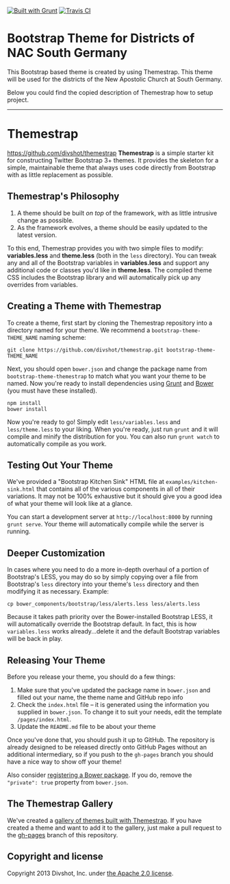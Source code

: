 [![Built with Grunt](https://cdn.gruntjs.com/builtwith.png)](http://gruntjs.com/)
[![Travis CI](https://travis-ci.org/nak-sued-webmasters/theme.svg)](https://travis-ci.org/nak-sued-webmasters/theme)


# Bootstrap Theme for Districts of NAC South Germany

This Bootstrap based theme is created by using Themestrap. 
This theme will be used for the districts of the New Apostolic Church at South Germany.

Below you could find the copied description of Themestrap how to setup project.

----

# Themestrap
https://github.com/divshot/themestrap
**Themestrap** is a simple starter kit for constructing Twitter Bootstrap 3+ themes. It provides the skeleton
for a simple, maintainable theme that always uses code directly from Bootstrap with as little replacement as
possible.

## Themestrap's Philosophy

1. A theme should be built *on top* of the framework, with as little intrusive change as possible.
2. As the framework evolves, a theme should be easily updated to the latest version.

To this end, Themestrap provides you with two simple files to modify: **variables.less**
and **theme.less** (both in the `less` directory). You can tweak any and all of the Bootstrap variables 
in **variables.less** and support any additional code or classes you'd like in **theme.less**. The compiled
theme CSS includes the Bootstrap library and will automatically pick up any overrides from variables.

## Creating a Theme with Themestrap

To create a theme, first start by cloning the Themestrap repository into a directory named for
your theme. We recommend a `bootstrap-theme-THEME_NAME` naming scheme:

    git clone https://github.com/divshot/themestrap.git bootstrap-theme-THEME_NAME
    
Next, you should open `bower.json` and change the package name from `bootstrap-theme-themestrap`
to match what you want your theme to be named. Now you're ready to install dependencies using
[Grunt](http://gruntjs.com) and [Bower](https://github.com/bower/bower) (you must have these
installed).

    npm install
    bower install
    
Now you're ready to go! Simply edit `less/variables.less` and `less/theme.less` to your liking.
When you're ready, just run `grunt` and it will compile and minify the distribution for you.
You can also run `grunt watch` to automatically compile as you work.

## Testing Out Your Theme

We've provided a "Bootstrap Kitchen Sink" HTML file at `examples/kitchen-sink.html` that contains
all of the various components in all of their variations. It may not be 100% exhaustive but it
should give you a good idea of what your theme will look like at a glance.

You can start a development server at `http://localhost:8000` by running `grunt serve`. Your theme will automatically compile while the server is running.

## Deeper Customization

In cases where you need to do a more in-depth overhaul of a portion of Bootstrap's LESS, you may do so by
simply copying over a file from Bootstrap's `less` directory into your theme's `less` directory and then
modifying it as necessary. Example:

    cp bower_components/bootstrap/less/alerts.less less/alerts.less

Because it takes path priority over the Bower-installed Bootstrap LESS, it will automatically override the 
Bootstrap default. In fact, this is how `variables.less` works already...delete it and the default Bootstrap
variables will be back in play.

## Releasing Your Theme

Before you release your theme, you should do a few things:

1. Make sure that you've updated the package name in `bower.json` and filled out your name, the theme name and GitHub repo info
2. Check the `index.html` file – it is generated using the information you supplied in `bower.json`.  To change it to suit your needs, edit the template `/pages/index.html`.
3. Update the `README.md` file to be about your theme

Once you've done that, you should push it up to GitHub. The repository
is already designed to be released directly onto GitHub Pages without an additional intermediary,
so if you push to the `gh-pages` branch you should have a nice way to show off your theme!

Also consider [registering a Bower package](https://github.com/bower/bower#registering-packages).
If you do, remove the `"private": true` property from `bower.json`.

## The Themestrap Gallery

We've created a [gallery of themes built with Themestrap](http://code.divshot.com/themestrap). If you
have created a theme and want to add it to the gallery, just make a pull request to the [gh-pages](https://github.com/divshot/themestrap/tree/gh-pages)
branch of this repository.

## Copyright and license

Copyright 2013 Divshot, Inc. under [the Apache 2.0 license](LICENSE).
